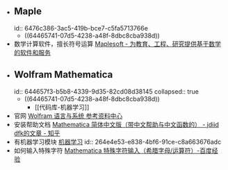 - ## Maple
  id:: 6476c386-3ac5-419b-bce7-c5fa5713766e
	- ((64465741-07d5-4238-a48f-8dbc8cba938d))
- 数学计算软件，擅长符号运算 [Maplesoft - 为教育、工程、研究提供基于数学的软件和服务](https://www.maplesoft.com.cn/index.shtml)
- ## Wolfram Mathematica
  id:: 644657f3-b5b8-4339-9d35-82cd08d38145
  collapsed:: true
	- ((64465741-07d5-4238-a48f-8dbc8cba938d))
		- [[代码库-机器学习]]
- 官网 [Wolfram 语言与系统 参考资料中心](https://reference.wolfram.com/language/)
- 安装帮助文档 [Mathematica 简体中文版（带中文帮助与中文函数的） - jdiid dfk的文章 - 知乎](https://zhuanlan.zhihu.com/p/400828530)
- 有机器学习模块 [机器学习](https://reference.wolfram.com/language/guide/MachineLearning.html)
  id:: 264e4e53-e838-4bf6-91ce-c8a663676adc
- 如何输入特殊字符 [Mathematica 特殊字符输入（希腊字母/运算符）-百度经验](https://jingyan.baidu.com/article/948f5924c62db5d80ff5f9e7.html)